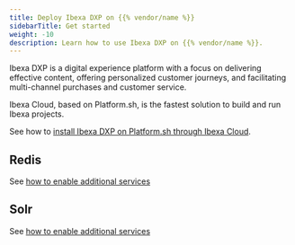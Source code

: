 ```yaml
---
title: Deploy Ibexa DXP on {{% vendor/name %}}
sidebarTitle: Get started
weight: -10
description: Learn how to use Ibexa DXP on {{% vendor/name %}}.
---
```


Ibexa DXP is a digital experience platform with a focus on delivering effective content, offering personalized customer journeys, and facilitating multi-channel purchases and customer service.

Ibexa Cloud, based on Platform.sh, is the fastest solution to build and run Ibexa projects.

See how to [install Ibexa DXP on Platform.sh through Ibexa Cloud](https://doc.ibexa.co/en/latest/getting_started/install_on_ibexa_cloud/).

## Redis

See [how to enable additional services](https://doc.ibexa.co/en/latest/getting_started/install_on_ibexa_cloud/#additional-services)

## Solr

See [how to enable additional services](https://doc.ibexa.co/en/latest/getting_started/install_on_ibexa_cloud/#additional-services)
